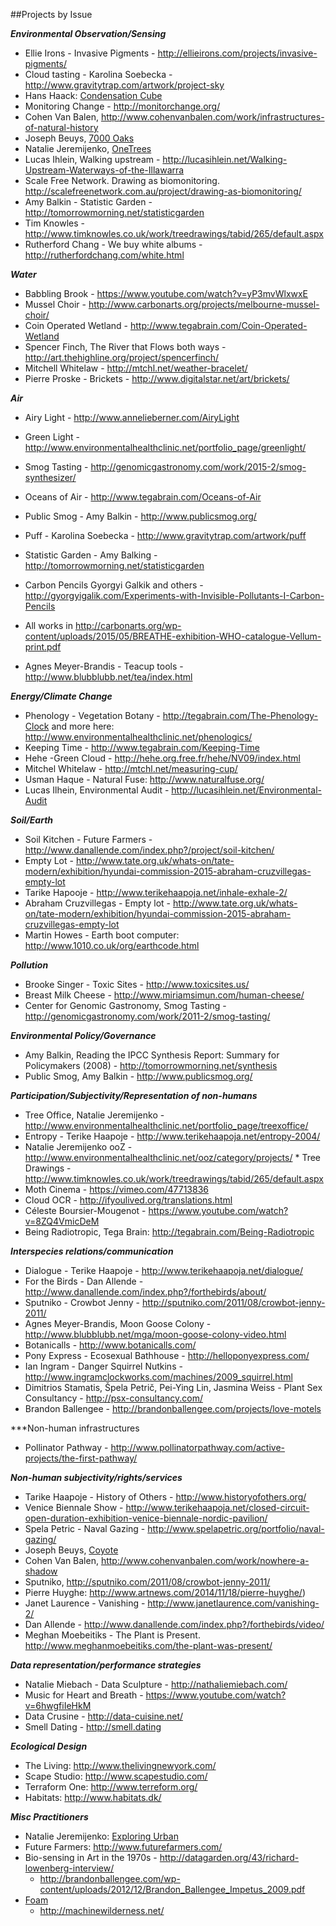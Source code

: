 ##Projects by Issue

***Environmental Observation/Sensing***

* Ellie Irons - Invasive Pigments - http://ellieirons.com/projects/invasive-pigments/
* Cloud tasting - Karolina Soebecka -  http://www.gravitytrap.com/artwork/project-sky
* Hans Haack: [Condensation Cube](http://www.macba.cat/en/condensation-cube-1523)
* Monitoring Change - http://monitorchange.org/
* Cohen Van Balen, http://www.cohenvanbalen.com/work/infrastructures-of-natural-history
* Joseph Beuys, [7000 Oaks](https://en.wikipedia.org/wiki/7000_Oaks)
* Natalie Jeremijenko, [OneTrees](http://www.nyu.edu/projects/xdesign/onetrees/description/)
* Lucas Ihlein, Walking upstream - http://lucasihlein.net/Walking-Upstream-Waterways-of-the-Illawarra
* Scale Free Network. Drawing as biomonitoring. http://scalefreenetwork.com.au/project/drawing-as-biomonitoring/
* Amy Balkin - Statistic Garden - http://tomorrowmorning.net/statisticgarden
* Tim Knowles - http://www.timknowles.co.uk/work/treedrawings/tabid/265/default.aspx
* Rutherford Chang - We buy white albums - http://rutherfordchang.com/white.html

***Water***

* Babbling Brook - https://www.youtube.com/watch?v=yP3mvWlxwxE
* Mussel Choir - http://www.carbonarts.org/projects/melbourne-mussel-choir/ 
* Coin Operated Wetland - http://www.tegabrain.com/Coin-Operated-Wetland 
* Spencer Finch, The River that Flows both ways - http://art.thehighline.org/project/spencerfinch/ 
* Mitchell Whitelaw - http://mtchl.net/weather-bracelet/ 
* Pierre Proske - Brickets - http://www.digitalstar.net/art/brickets/

***Air***

* Airy Light - http://www.annelieberner.com/AiryLight 
* Green Light - http://www.environmentalhealthclinic.net/portfolio_page/greenlight/ 
* Smog Tasting - http://genomicgastronomy.com/work/2015-2/smog-synthesizer/ 
* Oceans of Air - http://www.tegabrain.com/Oceans-of-Air 
* Public Smog - Amy Balkin - http://www.publicsmog.org/ 
* Puff - Karolina Soebecka - http://www.gravitytrap.com/artwork/puff 
* Statistic Garden - Amy Balking - http://tomorrowmorning.net/statisticgarden 

* Carbon Pencils Gyorgyi Galkik and others - http://gyorgyigalik.com/Experiments-with-Invisible-Pollutants-I-Carbon-Pencils 
* All works in http://carbonarts.org/wp-content/uploads/2015/05/BREATHE-exhibition-WHO-catalogue-Vellum-print.pdf 
* Agnes Meyer-Brandis - Teacup tools - http://www.blubblubb.net/tea/index.html

***Energy/Climate Change***

* Phenology - Vegetation Botany - http://tegabrain.com/The-Phenology-Clock and more here: http://www.environmentalhealthclinic.net/phenologics/
* Keeping Time - http://www.tegabrain.com/Keeping-Time 
* Hehe -Green Cloud -  http://hehe.org.free.fr/hehe/NV09/index.html 
* Mitchel Whitelaw - http://mtchl.net/measuring-cup/ 
* Usman Haque - Natural Fuse: http://www.naturalfuse.org/
* Lucas Ilhein, Environmental Audit - http://lucasihlein.net/Environmental-Audit

***Soil/Earth***

* Soil Kitchen - Future Farmers - http://www.danallende.com/index.php?/project/soil-kitchen/ 
* Empty Lot - http://www.tate.org.uk/whats-on/tate-modern/exhibition/hyundai-commission-2015-abraham-cruzvillegas-empty-lot 
* Tarike Hapooje -  http://www.terikehaapoja.net/inhale-exhale-2/ 
* Abraham Cruzvillegas - Empty lot - http://www.tate.org.uk/whats-on/tate-modern/exhibition/hyundai-commission-2015-abraham-cruzvillegas-empty-lot
* Martin Howes - Earth boot computer: http://www.1010.co.uk/org/earthcode.html

***Pollution***

* Brooke Singer - Toxic Sites - http://www.toxicsites.us/ 
* Breast Milk Cheese - http://www.miriamsimun.com/human-cheese/ 
* Center for Genomic Gastronomy, Smog Tasting - http://genomicgastronomy.com/work/2011-2/smog-tasting/

***Environmental Policy/Governance***

* Amy Balkin, Reading the IPCC Synthesis Report: Summary for Policymakers (2008) - http://tomorrowmorning.net/synthesis 
* Public Smog, Amy Balkin - http://www.publicsmog.org/ 

***Participation/Subjectivity/Representation of non-humans***

* Tree Office, Natalie Jeremijenko - http://www.environmentalhealthclinic.net/portfolio_page/treexoffice/
* Entropy - Terike Haapoje - http://www.terikehaapoja.net/entropy-2004/ 
* Natalie Jeremijenko ooZ - http://www.environmentalhealthclinic.net/ooz/category/projects/ * Tree Drawings - http://www.timknowles.co.uk/work/treedrawings/tabid/265/default.aspx 
* Moth Cinema - https://vimeo.com/47713836 
* Cloud OCR - http://ifyoulived.org/translations.html 
* Céleste Boursier-Mougenot - https://www.youtube.com/watch?v=8ZQ4VmicDeM 
* Being Radiotropic, Tega Brain: http://tegabrain.com/Being-Radiotropic

***Interspecies relations/communication***

* Dialogue - Terike Haapoje - http://www.terikehaapoja.net/dialogue/ 
* For the Birds - Dan Allende - http://www.danallende.com/index.php?/forthebirds/about/ 
* Sputniko - Crowbot Jenny - http://sputniko.com/2011/08/crowbot-jenny-2011/
* Agnes Meyer-Brandis, Moon Goose Colony - http://www.blubblubb.net/mga/moon-goose-colony-video.html
* Botanicalls - http://www.botanicalls.com/
* Pony Express - Ecosexual Bathhouse - http://helloponyexpress.com/ 
* Ian Ingram - Danger Squirrel Nutkins - http://www.ingramclockworks.com/machines/2009_squirrel.html 
* Dimitrios Stamatis, Špela Petrič, Pei-Ying Lin, Jasmina Weiss  - Plant Sex Consultancy - http://psx-consultancy.com/
* Brandon Ballengee - http://brandonballengee.com/projects/love-motels

***Non-human infrastructures

* Pollinator Pathway - http://www.pollinatorpathway.com/active-projects/the-first-pathway/

***Non-human subjectivity/rights/services***

* Tarike Haapoje - History of Others - http://www.historyofothers.org/
* Venice Biennale Show - http://www.terikehaapoja.net/closed-circuit-open-duration-exhibition-venice-biennale-nordic-pavilion/ 
* Spela Petric - Naval Gazing - http://www.spelapetric.org/portfolio/naval-gazing/ 
* Joseph Beuys, [Coyote](http://www.tate.org.uk/art/artworks/beuys-coyote-ar00733)
* Cohen Van Balen, http://www.cohenvanbalen.com/work/nowhere-a-shadow 
* Sputniko, http://sputniko.com/2011/08/crowbot-jenny-2011/
* Pierre Huyghe: http://www.artnews.com/2014/11/18/pierre-huyghe/) 
* Janet Laurence - Vanishing - http://www.janetlaurence.com/vanishing-2/
* Dan Allende - http://www.danallende.com/index.php?/forthebirds/video/ 
* Meghan Moebeitiks - The Plant is Present. http://www.meghanmoebeitiks.com/the-plant-was-present/

***Data representation/performance strategies***

* Natalie Miebach - Data Sculpture - http://nathaliemiebach.com/ 
* Music for Heart and Breath - https://www.youtube.com/watch?v=6hwgfiIeHkM 
* Data Crusine - http://data-cuisine.net/
* Smell Dating - http://smell.dating

***Ecological Design***

* The Living: http://www.thelivingnewyork.com/
* Scape Studio: http://www.scapestudio.com/
* Terraform One: http://www.terreform.org/
* Habitats: http://www.habitats.dk/

***Misc Practitioners***

* Natalie Jeremijenko: [Exploring Urban](https://vimeo.com/68771598)
* Future Farmers: http://www.futurefarmers.com/
* Bio-sensing in Art in the 1970s - http://datagarden.org/43/richard-lowenberg-interview/
	* http://brandonballengee.com/wp-content/uploads/2012/12/Brandon_Ballengee_Impetus_2009.pdf
* [Foam](http://fo.am/activities/) 
	* http://machinewilderness.net/
